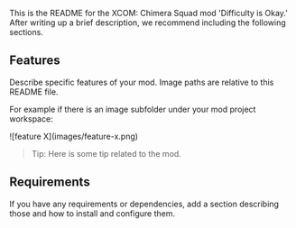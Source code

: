 This is the README for the XCOM: Chimera Squad mod 'Difficulty is Okay.' After writing up a brief description, we recommend including the following sections.

## Features

Describe specific features of your mod. Image paths are relative to this README file.

For example if there is an image subfolder under your mod project workspace:

\!\[feature X\]\(images/feature-x.png\)

> Tip: Here is some tip related to the mod.

## Requirements

If you have any requirements or dependencies, add a section describing those and how to install and configure them.